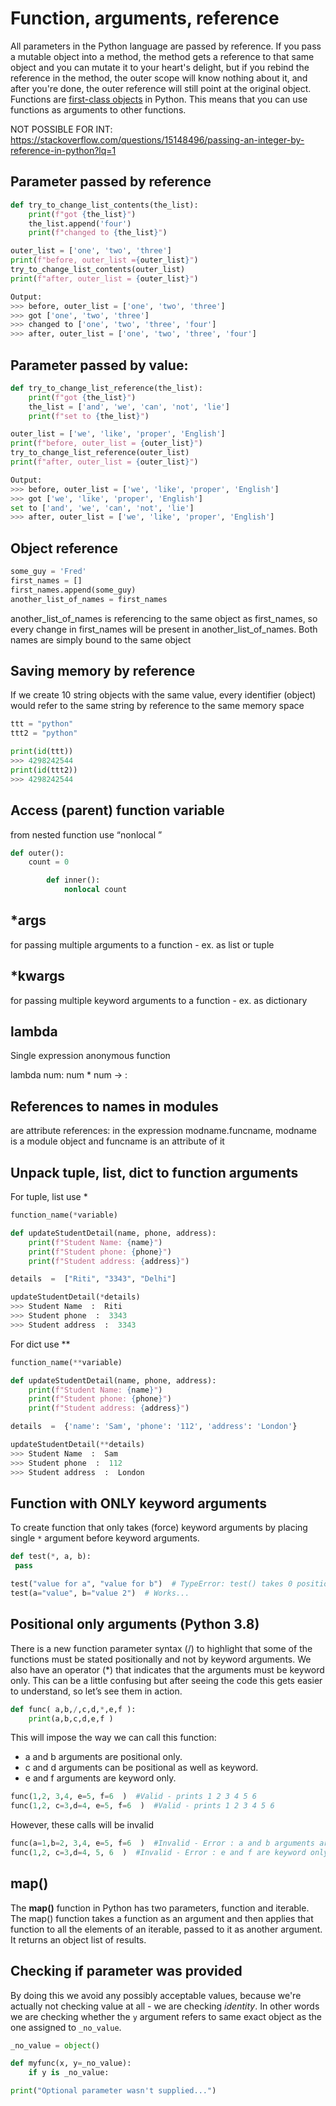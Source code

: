 
# Function, arguments, reference

All parameters in the Python language are passed by reference.
If you pass a mutable object into a method, the method gets a reference to that same object and you can mutate it to your heart's delight, but if you rebind the reference in the method, the outer scope will know nothing about it, and after you're done, the outer reference will still point at the original object.
Functions are [first-class objects](https://dbader.org/blog/python-first-class-functions) in Python. This means that you can use functions as arguments to other functions.

NOT POSSIBLE FOR INT: https://stackoverflow.com/questions/15148496/passing-an-integer-by-reference-in-python?lq=1

## Parameter passed by reference
```python
def try_to_change_list_contents(the_list):
    print(f"got {the_list}")
    the_list.append('four')
    print(f"changed to {the_list}")

outer_list = ['one', 'two', 'three']
print(f"before, outer_list ={outer_list}")
try_to_change_list_contents(outer_list)
print(f"after, outer_list = {outer_list}")

Output:
>>> before, outer_list = ['one', 'two', 'three']  
>>> got ['one', 'two', 'three']  
>>> changed to ['one', 'two', 'three', 'four']  
>>> after, outer_list = ['one', 'two', 'three', 'four']
```

## Parameter passed by value:

     
```python    
def try_to_change_list_reference(the_list):
    print(f"got {the_list}")
    the_list = ['and', 'we', 'can', 'not', 'lie']
    print(f"set to {the_list}")

outer_list = ['we', 'like', 'proper', 'English']
print(f"before, outer_list = {outer_list}")
try_to_change_list_reference(outer_list)
print(f"after, outer_list = {outer_list}")

Output:
>>> before, outer_list = ['we', 'like', 'proper', 'English']  
>>> got ['we', 'like', 'proper', 'English']  
set to ['and', 'we', 'can', 'not', 'lie']  
>>> after, outer_list = ['we', 'like', 'proper', 'English']
```

## Object reference

```python
some_guy = 'Fred'
first_names = []
first_names.append(some_guy)
another_list_of_names = first_names
```
another_list_of_names is referencing to the same object as first_names, so every change in first_names will be present in another_list_of_names. Both names are simply bound to the same object

## Saving memory by reference
If we create 10 string objects with the same value, every identifier (object) would refer to the same string by reference to the same memory space
```python
ttt = "python"
ttt2 = "python"

print(id(ttt))
>>> 4298242544
print(id(ttt2))
>>> 4298242544
```

## Access (parent) function variable
from nested function use “nonlocal <variable>”
```python
def outer():
    count = 0

        def inner():
            nonlocal count
```

## *args
for passing multiple arguments to a function - ex. as list or tuple

  
## *kwargs
for passing multiple keyword arguments to a function - ex. as dictionary

  
## lambda
Single expression anonymous function

lambda num: num * num -> <parameters>: <what to do with parameters>

  
## References to names in modules
are attribute references: in the expression modname.funcname, modname is a module object and funcname is an attribute of it

## Unpack tuple, list, dict to function arguments
For tuple, list  use *
```python
function_name(*variable)

def updateStudentDetail(name, phone, address):
    print(f"Student Name: {name}")
    print(f"Student phone: {phone}")
    print(f"Student address: {address}") 

details  =  ["Riti", "3343", "Delhi"]

updateStudentDetail(*details)
>>> Student Name  :  Riti
>>> Student phone  :  3343
>>> Student address  :  3343
```
For dict  use **
```python
function_name(**variable)

def updateStudentDetail(name, phone, address):
    print(f"Student Name: {name}")
    print(f"Student phone: {phone}")
    print(f"Student address: {address}") 

details  =  {'name': 'Sam', 'phone': '112', 'address': 'London'}

updateStudentDetail(**details)
>>> Student Name  :  Sam
>>> Student phone  :  112
>>> Student address  :  London
```
## Function with ONLY keyword arguments
To create function that only takes (force) keyword arguments by placing single `*` argument before keyword arguments.
```python
def test(*, a, b):
 pass

test("value for a", "value for b")  # TypeError: test() takes 0 positional arguments...
test(a="value", b="value 2")  # Works...
```

## Positional only arguments (Python 3.8)
There is a new function parameter syntax (/) to highlight that some of the functions must be stated positionally and not by keyword arguments. We also have an operator (*) that indicates that the arguments must be keyword only. This can be a little confusing but after seeing the code this gets easier to understand, so let’s see them in action.
```python
def func( a,b,/,c,d,*,e,f ):
	print(a,b,c,d,e,f )
```

This will impose the way we can call this function:

-   a and b arguments are positional only.
-   c and d arguments can be positional as well as keyword.
-   e and f arguments are keyword only.

```python
func(1,2, 3,4, e=5, f=6  )  #Valid - prints 1 2 3 4 5 6
func(1,2, c=3,d=4, e=5, f=6  )  #Valid - prints 1 2 3 4 5 6
```

However, these calls will be invalid
```python
func(a=1,b=2, 3,4, e=5, f=6  )  #Invalid - Error : a and b arguments are positional only
func(1,2, c=3,d=4, 5, 6  )  #Invalid - Error : e and f are keyword only arguments.
```

## map()
The **map()** function in Python has two parameters, function and iterable. The map() function takes a function as an argument and then applies that function to all the elements of an iterable, passed to it as another argument. It returns an object list of results.


## Checking if parameter was provided
By doing this we avoid any possibly acceptable values, because we're actually not checking value at all - we are checking _identity_. In other words we are checking whether the `y` argument refers to same exact object as the one assigned to `_no_value`.

```python
_no_value = object()

def myfunc(x, y=_no_value):
	if y is _no_value:

print("Optional parameter wasn't supplied...")
```
<!--stackedit_data:
eyJwcm9wZXJ0aWVzIjoiY2F0ZWdvcmllczogJ2tleXdvcmQsIH
JlZmVyZW5jZSwgYXJndW1lbnRzLCBhcmdzLCBsYW1iZGEnXG4i
LCJoaXN0b3J5IjpbMTUzOTY5OTE0MCwtMTI1MjQxNzc2MywtNT
c1MTgxMTY1LC01MjY1OTU5ODMsLTM4NDA5Nzk4NSwxMTgwNDY1
OTUsMTQxNzQ4ODAxMl19
-->